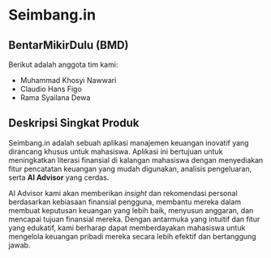 # Seimbang.in

## BentarMikirDulu (BMD)

Berikut adalah anggota tim kami:

* Muhammad Khosyi Nawwari
* Claudio Hans Figo
* Rama Syailana Dewa

## Deskripsi Singkat Produk

Seimbang.in adalah sebuah aplikasi manajemen keuangan inovatif yang dirancang khusus untuk mahasiswa. Aplikasi ini bertujuan untuk meningkatkan literasi finansial di kalangan mahasiswa dengan menyediakan fitur pencatatan keuangan yang mudah digunakan, analisis pengeluaran, serta **AI Advisor** yang cerdas.

AI Advisor kami akan memberikan _insight_ dan rekomendasi personal berdasarkan kebiasaan finansial pengguna, membantu mereka dalam membuat keputusan keuangan yang lebih baik, menyusun anggaran, dan mencapai tujuan finansial mereka. Dengan antarmuka yang intuitif dan fitur yang edukatif, kami berharap dapat memberdayakan mahasiswa untuk mengelola keuangan pribadi mereka secara lebih efektif dan bertanggung jawab.
